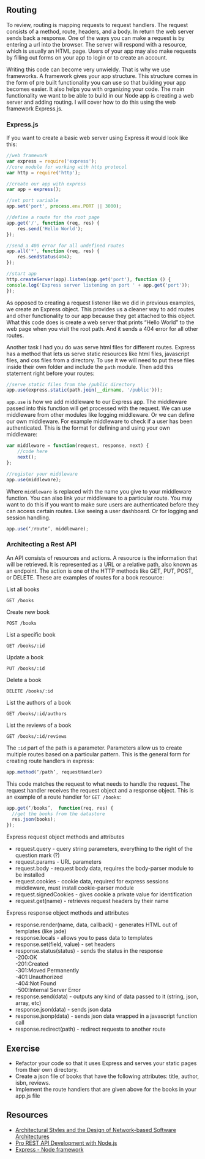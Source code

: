 ## Routing

To review, routing is mapping requests to request handlers.  The request consists of a method, route, headers, and a body. In return the web server sends back a response.  One of the ways you can make a request is by entering a url into the browser.  The server will respond with a resource, which is usually an HTML page.  Users of your app may also make requests by filling out forms on your app to login or to create an account.  

Writing this code can become very unwieldy. That is why we use frameworks. A framework gives your app structure.  This structure comes in the form of pre built functionality you can use so that building your app becomes easier. It also helps you with organizing your code.  The main functionality we want to be able to build in our Node app is creating a web server and adding routing. I will cover how to do this using the web framework Express.js.

### Express.js

If you want to create a basic web server using Express it would look like this:

```javascript
//web framework
var express = require('express');
//core module for working with http protocol
var http = require('http');

//create our app with express
var app = express();

//set port variable
app.set('port', process.env.PORT || 3000);

//define a route for the root page
app.get('/', function (req, res) {
	res.send('Hello World');
});

//send a 400 error for all undefined routes 
app.all('*', function (req, res) {
	res.sendStatus(404);
});

//start app
http.createServer(app).listen(app.get('port'), function () {
console.log('Express server listening on port ' + app.get('port'));
});
```

As opposed to creating a request listener like we did in previous examples, we create an Express object.  This provides us a cleaner way to add routes and other functionality to our app because they get attached to this object.  What this code does is create a web server that prints “Hello World” to the web page when you visit the root path.  And it sends a 404 error for all other routes.  

Another task I had you do was serve html files for different routes.  Express has a method that lets us serve static resources like html files, javascript files, and css files from a directory.  To use it we will need to put these files inside their own folder and include the `path` module.  Then add this statement right before your routes:

```javascript
//serve static files from the /public directory
app.use(express.static(path.join(__dirname, '/public')));
```

`app.use` is how we add middleware to our Express app. The middleware passed into this function will get processed with the request.  We can use middleware from other modules like logging middleware.  Or we can define our own middleware. For example middleware to check if a user has been authenticated. This is the format for defining and using your own middleware:

```javascript
var middleware = function(request, response, next) {
	//code here
	next();
};

//register your middleware
app.use(middleware);
```

Where `middleware` is replaced with the name you give to your middleware function. You can also link your middleware to a particular route.  You may want to do this if you want to make sure users are authenticated before they can access certain routes.  Like seeing a user dashboard. Or for logging and session handling.

```javascript
app.use(‘/route’, middleware);
``` 

### Architecting a Rest API

An API consists of resources and actions.  A resource is the information that will be retrieved. It is represented as a URL or a relative path, also known as an endpoint.  The action is one of the HTTP methods like GET, PUT, POST, or DELETE.  These are examples of routes for a book resource:

List all books
```
GET /books
```
Create new book
```
POST /books
```
List a specific book
```
GET /books/:id
```
Update a book
```
PUT /books/:id
```
Delete a book
```
DELETE /books/:id
```
List the authors of a book
```
GET /books/:id/authors
```
List the reviews of a book
```
GET /books/:id/reviews
```

The `:id` part of the path is a parameter.  Parameters allow us to create multiple routes based on a particular pattern.  This is the general form for creating route handlers in express:

```js
app.method(‘/path’, requestHandler)
```

This code matches the request to what needs to handle the request. The request handler receives the request object and a response object. This is an example of a route handler for `GET /books`:

```js
app.get(‘/books’,  function(req, res) {
  //get the books from the datastore
  res.json(books);
});
```

Express request object methods and attributes

- request.query - query string parameters, everything to the right of the question mark (?)
- request.params - URL parameters
- request.body - request body data, requires the body-parser module to be installed
- request.cookies - cookie data, required for express sessions middleware, must install cookie-parser module
- request.signedCookies - gives cookie a private value for identification
- request.get(name) - retrieves request headers by their name

Express response object methods and attributes

- response.render(name, data, callback) - generates HTML out of templates (like jade)
- response.locals - allows you to pass data to templates
- response.set(field, value) - set headers
- response.status(status) - sends the status in the response  
	-200:OK  
	-201:Created  
	-301:Moved Permanently  
	-401:Unauthorized  
	-404:Not Found  
	-500:Internal Server Error  
- response.send(data) - outputs any kind of data passed to it (string, json, array, etc)
- response.json(data) - sends json data
- response.jsonp(data) - sends json data wrapped in a javascript function call
- response.redirect(path) - redirect requests to another route


## Exercise

- Refactor your code so that it uses Express and serves your static pages from their own directory.
- Create a json file of books that have the following attributes: title, author, isbn, reviews.
- Implement the route handlers that are given above for the books in your app.js file

## Resources

- [Architectural Styles and the Design of Network-based Software Architectures](http://www.ics.uci.edu/~fielding/pubs/dissertation/top.htm)
- [Pro REST API Development with Node.js](http://www.apress.com/us/book/9781484209189)
- [Express - Node framework](https://expressjs.com/en/4x/api.html)

